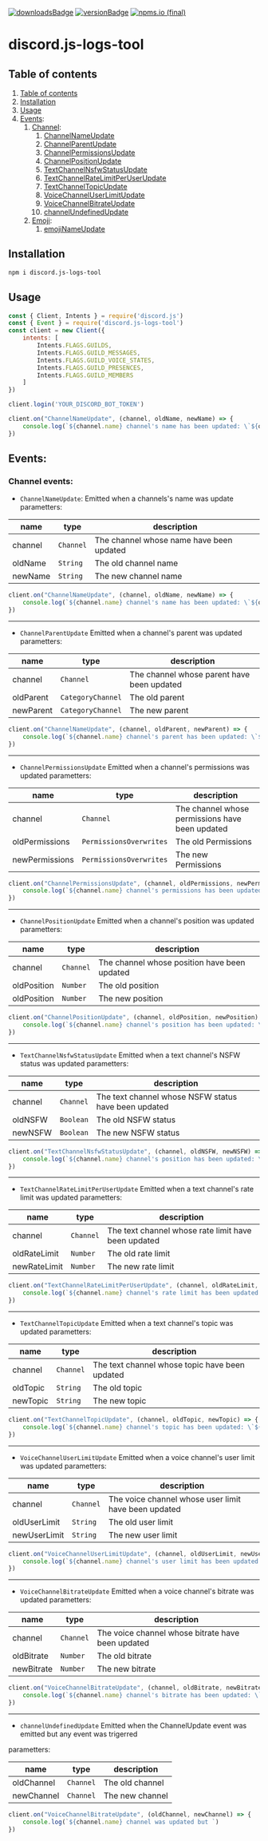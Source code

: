 [![downloadsBadge](https://img.shields.io/npm/dt/discord.js-logs-tool?style=for-the-badge)](https://npmjs.com/discord.js-logs-tool) [![versionBadge](https://img.shields.io/npm/v/discord.js-logs-tool?label=version&style=for-the-badge)](https://npmjs.com/discord.js-logs-tool) [![npms.io (final)](https://img.shields.io/npms-io/final-score/discord.js-logs-tool?label=npms%20version&style=for-the-badge)
](https://npmjs.com/discord.js-logs-tool)

# discord.js-logs-tool

## Table of contents
1. [Table of contents](#table-of-contents)
2. [Installation](#Installation)
3. [Usage](#Usage)
4. [Events](#Events):
	1. [Channel](#Channel_events):
		1. [ChannelNameUpdate](#ChannelNameUpdate)
		2. [ChannelParentUpdate](#ChannelParentUpdate)
		3. [ChannelPermissionsUpdate](#ChannelPermissionsUpdate)
		4. [ChannelPositionUpdate](#ChannelPositionUpdate)
		5. [TextChannelNsfwStatusUpdate](#TextChannelNsfwStatusUpdate)
		6. [TextChannelRateLimitPerUserUpdate](#TextChannelRateLimitPerUserUpdate)
		7. [TextChannelTopicUpdate](#TextChannelTopicUpdate)
		8. [VoiceChannelUserLimitUpdate](#VoiceChannelUserLimitUpdate)
		9. [VoiceChannelBitrateUpdate](#VoiceChannelBitrateUpdate)
		10. [channelUndefinedUpdate](#channelUndefinedUpdate)
    2. [Emoji](#emoji):
       1. [emojiNameUpdate](#emojiNameUpdate)  
## Installation
```bash
npm i discord.js-logs-tool
```
## Usage
```js
const { Client, Intents } = require('discord.js')
const { Event } = require('discord.js-logs-tool')
const client = new Client({
    intents: [
        Intents.FLAGS.GUILDS,
        Intents.FLAGS.GUILD_MESSAGES,
        Intents.FLAGS.GUILD_VOICE_STATES,
        Intents.FLAGS.GUILD_PRESENCES,
        Intents.FLAGS.GUILD_MEMBERS
    ]
})

client.login('YOUR_DISCORD_BOT_TOKEN')

client.on("ChannelNameUpdate", (channel, oldName, newName) => {
	console.log(`${channel.name} channel's name has been updated: \`${oldName}\` -> \`${newName}\``)
})
```
## Events:
### Channel events:
-	`ChannelNameUpdate`: Emitted when a channels's name was update
parametters:

| name    | type      | description                              |
| ------- | --------- | ---------------------------------------- |
| channel | `Channel` | The channel whose name have been updated |
| oldName | `String`  | The old channel name                     |
| newName | `String`  | The new channel name                     |

```js
client.on("ChannelNameUpdate", (channel, oldName, newName) => {
	console.log(`${channel.name} channel's name has been updated: \`${oldName}\` -> \`${newName}\``)
})
```
---
-	`ChannelParentUpdate` Emitted when a channel's parent was updated
parametters:

| name      | type              | description                                |
| --------- | ----------------- | ------------------------------------------ |
| channel   | `Channel`         | The channel whose parent have been updated |
| oldParent | `CategoryChannel` | The old parent                             |
| newParent | `CategoryChannel` | The new parent                             |

```js
client.on("ChannelNameUpdate", (channel, oldParent, newParent) => {
	console.log(`${channel.name} channel's parent has been updated: \`${oldParent.name}\` -> \`${newParent.name}\``)
})
```
---
-	`ChannelPermissionsUpdate` Emitted when a channel's permissions was updated
parametters:

| name           | type                    | description                                     |
| -------------- | ----------------------- | ----------------------------------------------- |
| channel        | `Channel`               | The channel whose permissions have been updated |
| oldPermissions | `PermissionsOverwrites` | The old Permissions                             |
| newPermissions | `PermissionsOverwrites` | The new Permissions                             |

```js
client.on("ChannelPermissionsUpdate", (channel, oldPermissions, newPermissions) => {
	console.log(`${channel.name} channel's permissions has been updated`)
})
```
---
-	`ChannelPositionUpdate` Emitted when a channel's position was updated
parametters:

| name        | type      | description                                  |
| ----------- | --------- | -------------------------------------------- |
| channel     | `Channel` | The channel whose position have been updated |
| oldPosition | `Number`  | The old position                             |
| oldPosition | `Number`  | The new position                             |

```js
client.on("ChannelPositionUpdate", (channel, oldPosition, newPosition) => {
	console.log(`${channel.name} channel's position has been updated: \`${oldPosition}\` -> \`${newPosition}\``)
})
```
---
-	`TextChannelNsfwStatusUpdate` Emitted when a text channel's NSFW status was updated
parametters:

| name    | type      | description                                          |
| ------- | --------- | ---------------------------------------------------- |
| channel | `Channel` | The text channel whose NSFW status have been updated |
| oldNSFW | `Boolean` | The old NSFW status                                  |
| newNSFW | `Boolean` | The new NSFW status                                  |

```js
client.on("TextChannelNsfwStatusUpdate", (channel, oldNSFW, newNSFW) => {
	console.log(`${channel.name} channel's position has been updated: \`${oldNSFW}\` -> \`${newNSFW}\``)
})
```
---
-	`TextChannelRateLimitPerUserUpdate` Emitted when a text channel's rate limit was updated
parametters:

| name         | type      | description                                         |
| ------------ | --------- | --------------------------------------------------- |
| channel      | `Channel` | The text channel whose rate limit have been updated |
| oldRateLimit | `Number`  | The old rate limit                                  |
| newRateLimit | `Number`  | The new rate limit                                  |

```js
client.on("TextChannelRateLimitPerUserUpdate", (channel, oldRateLimit, newRateLimit) => {
	console.log(`${channel.name} channel's rate limit has been updated: \`${oldRateLimit}\` -> \`${newRateLimit}\``)
})
```
---
-	`TextChannelTopicUpdate` Emitted when a text channel's topic was updated
parametters:

| name     | type      | description                                    |
| -------- | --------- | ---------------------------------------------- |
| channel  | `Channel` | The text channel whose topic have been updated |
| oldTopic | `String`  | The old topic                                  |
| newTopic | `String`  | The new topic                                  |

```js
client.on("TextChannelTopicUpdate", (channel, oldTopic, newTopic) => {
	console.log(`${channel.name} channel's topic has been updated: \`${oldTopic}\` -> \`${newTopic}\``)
})
```
---
-	`VoiceChannelUserLimitUpdate` Emitted when a voice channel's user limit was updated
parametters:

| name         | type      | description                                          |
| ------------ | --------- | ---------------------------------------------------- |
| channel      | `Channel` | The voice channel whose user limit have been updated |
| oldUserLimit | `String`  | The old user limit                                   |
| newUserLimit | `String`  | The new user limit                                   |

```js
client.on("VoiceChannelUserLimitUpdate", (channel, oldUserLimit, newUserLimit) => {
	console.log(`${channel.name} channel's user limit has been updated: \`${oldUserLimit}\` -> \`${newUserLimit}\``)
})
```
---
-	`VoiceChannelBitrateUpdate` Emitted when a voice channel's bitrate was updated
parametters:

| name       | type      | description                                       |
| ---------- | --------- | ------------------------------------------------- |
| channel    | `Channel` | The voice channel whose bitrate have been updated |
| oldBitrate | `Number`  | The old bitrate                                   |
| newBitrate | `Number`  | The new bitrate                                   |

```js
client.on("VoiceChannelBitrateUpdate", (channel, oldBitrate, newBitrate) => {
	console.log(`${channel.name} channel's bitrate has been updated: \`${oldBitrate}\` -> \`${newBitrate}\``)
})
```
---
-	`channelUndefinedUpdate` Emitted when the ChannelUpdate event was emitted but any event was trigerred

parametters:

| name       | type      | description     |
| ---------- | --------- | --------------- |
| oldChannel | `Channel` | The old channel |
| newChannel | `Channel` | The new channel |

```js
client.on("VoiceChannelBitrateUpdate", (oldChannel, newChannel) => {
	console.log(`${channel.name} channel was updated but `)
})
```



